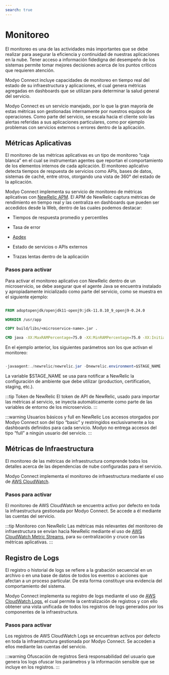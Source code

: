 ```yaml
---
search: true
---
```



# Monitoreo

El monitoreo es una de las actividades más importantes que se debe realizar para asegurar la eficiencia y continuidad de nuestras aplicaciones en la nube. Tener acceso a información fidedigna del desempeño de los sistemas permite tomar mejores decisiones acerca de los puntos críticos que requieren atención.

Modyo Connect incluye capacidades de monitoreo en tiempo real del estado de su infraestructura y aplicaciones, el cual genera métricas agregadas en dashboards que se utilizan para determinar la salud general del servicio.

Modyo Connect es un servicio manejado, por lo que la gran mayoría de estas métricas son gestionadas internamente por nuestros equipos de operaciones. Como parte del servicio, se escala hacia el cliente solo las alertas referidas a sus aplicaciones particulares, como por ejemplo problemas con servicios externos o errores dentro de la aplicación.

## Métricas Aplicativas

El monitoreo de las métricas aplicativas es un tipo de monitoreo “caja blanca” en el cual se instrumentan agentes que reportan el comportamiento de los elementos internos de cada aplicación. El monitoreo aplicativo detecta tiempos de respuesta de servicios como APIs, bases de datos, sistemas de caché, entre otros, otorgando una vista de 360° del estado de la aplicación.

Modyo Connect implementa su servicio de monitoreo de métricas aplicativas con [NewRelic APM](https://www.newrelic.com). El APM de NewRelic captura métricas de rendimiento en tiempo real y las centraliza en dashboards que pueden ser accedidos desde la Web, dentro de las cuales podemos destacar:

- Tiempos de respuesta promedio y percentiles

- Tasa de error

- [Apdex](https://en.wikipedia.org/wiki/Apdex)

- Estado de servicios o APIs externos

- Trazas lentas dentro de la aplicación


### Pasos para activar

Para activar el monitoreo aplicativo con NewRelic dentro de un microservicio, se debe asegurar que el agente Java se encuentra instalado y apropiadamente inicializado como parte del servicio, como se muestra en el siguiente ejemplo:


``` Dockerfile

FROM adoptopenjdk/openjdk11-openj9:jdk-11.0.10_9_openj9-0.24.0

WORKDIR /usr/app

COPY build/libs/<microservice-name>.jar .

CMD java -XX:MaxRAMPercentage=75.0 -XX:MinRAMPercentage=75.0 -XX:InitialRAMPercentage=75.0 -jar -Dhttps.protocols=TLSv1.2 -javaagent:./newrelic/newrelic.jar -Dnewrelic.environment=$STAGE_NAME <microservice-name>.jar

```

En el ejemplo anterior, los siguientes parámetros son los que activan el monitoreo:


``` Java

-javaagent:./newrelic/newrelic.jar -Dnewrelic.environment=$STAGE_NAME 

```


La variable $STAGE_NAME se usa para notificar a NewRelic la configuración de ambiente que debe utilizar (production, certification, staging, etc.).



:::tip Token de NewRelic
El token de API de NewRelic, usado para importar las métricas al servicio, se inyecta automáticamente como parte de las variables de entorno de los microservicio.
:::


:::warning Usuarios básicos y full en NewRelic
Los accesos otorgados por Modyo Connect son del tipo “basic” y restringidos exclusivamente a los dashboards definidos para cada servicio. Modyo no entrega accesos del tipo “full” a ningún usuario del servicio.
:::


## Métricas de Infraestructura

El monitoreo de las métricas de infraestructura comprende todos los detalles acerca de las dependencias de nube configuradas para el servicio.


Modyo Connect implementa el monitoreo de infraestructura mediante el uso de [AWS CloudWatch](https://aws.amazon.com/cloudwatch).


### Pasos para activar

El monitoreo de AWS CloudWatch se encuentra activo por defecto en toda la infraestructura gestionada por Modyo Connect. Se accede a él mediante las cuentas del servicio.


:::tip Monitoreo con NewRelic
Las métricas más relevantes del monitoreo de infraestructura se envían hacia NewRelic mediante el uso de [AWS CloudWatch Metric Streams](https://docs.aws.amazon.com/AmazonCloudWatch/latest/monitoring/CloudWatch-Metric-Streams.html), para su centralización y cruce con las métricas aplicativas.
:::


## Registro de Logs

El registro o historial de logs se refiere a la grabación secuencial en un archivo o en una base de datos de todos los eventos o acciones que afectan a un proceso particular. De esta forma constituye una evidencia del comportamiento del sistema.


Modyo Connect implementa su registro de logs mediante el uso de [AWS CloudWatch Logs](https://docs.aws.amazon.com/AmazonCloudWatch/latest/logs/WhatIsCloudWatchLogs.html), el cual permite la centralización de registros y con ello obtener una vista unificada de todos los registros de logs generados por los componentes de la infraestructura.


### Pasos para activar

Los registros de AWS CloudWatch Logs se encuentran activos por defecto en toda la infraestructura gestionada por Modyo Connect. Se acceden a ellos mediante las cuentas del servicio.


:::warning Ofuscación de registros
Será responsabilidad del usuario que genera los logs ofuscar los parámetros y la información sensible que se incluye en los registros.
:::

